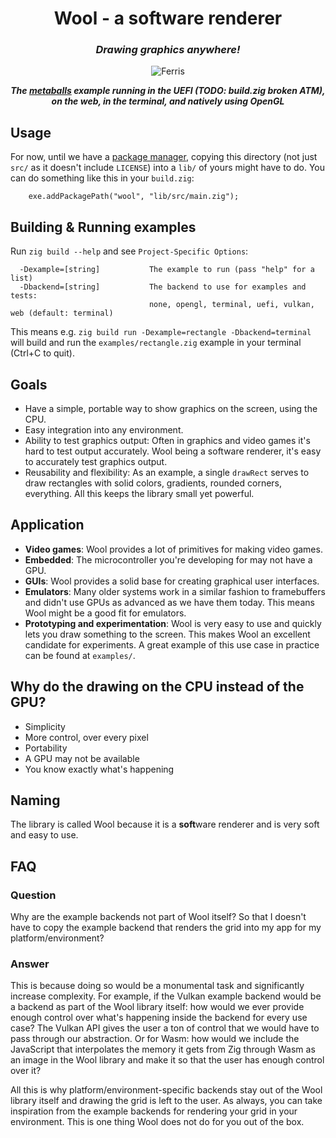 <h1 align="center">
  Wool - a software renderer
</h1>

<h3 align="center">
  <i>Drawing graphics anywhere!</i>
</h3>

<p align="center">
  <img alt="Ferris" src="demo.png" />
  <p align="center">
    <i><b>The <a href="examples/metaballs.zig">metaballs</a> example running in the UEFI (TODO: build.zig broken ATM), on the web, in the terminal, and natively using OpenGL</b></i>
  </p>
</p>

## Usage

For now, until we have a [package manager](https://github.com/ziglang/zig/issues/943), copying this directory (not just `src/` as it doesn't include `LICENSE`)
into a `lib/` of yours might have to do. You can do something like this in your `build.zig`:
```zig
    exe.addPackagePath("wool", "lib/src/main.zig");
```

## Building & Running examples

Run `zig build --help` and see `Project-Specific Options`:
```
  -Dexample=[string]           The example to run (pass "help" for a list)
  -Dbackend=[string]           The backend to use for examples and tests:
                               none, opengl, terminal, uefi, vulkan, web (default: terminal)
```

This means e.g. `zig build run -Dexample=rectangle -Dbackend=terminal` will build and run the `examples/rectangle.zig` example in your terminal (Ctrl+C to quit).

## Goals

* Have a simple, portable way to show graphics on the screen, using the CPU.
* Easy integration into any environment.
* Ability to test graphics output:
  Often in graphics and video games it's hard to test output accurately.
  Wool being a software renderer, it's easy to accurately test graphics output.
* Reusability and flexibility:
  As an example, a single `drawRect` serves to draw rectangles with solid colors, gradients, rounded corners, everything.
  All this keeps the library small yet powerful.

## Application

* **Video games**:
  Wool provides a lot of primitives for making video games.
* **Embedded**:
  The microcontroller you're developing for may not have a GPU.
* **GUIs**:
  Wool provides a solid base for creating graphical user interfaces.
* **Emulators**:
  Many older systems work in a similar fashion to framebuffers and didn't use GPUs as advanced as we have them today.
  This means Wool might be a good fit for emulators.
* **Prototyping and experimentation**:
  Wool is very easy to use and quickly lets you draw something to the screen.
  This makes Wool an excellent candidate for experiments.
  A great example of this use case in practice can be found at `examples/`.

## Why do the drawing on the CPU instead of the GPU?

* Simplicity
* More control, over every pixel
* Portability
* A GPU may not be available
* You know exactly what's happening

## Naming

The library is called Wool because it is a **soft**ware renderer and is very soft and easy to use.

## FAQ

### Question

Why are the example backends not part of Wool itself?
So that I doesn't have to copy the example backend that renders the grid into my app for my platform/environment?

### Answer

This is because doing so would be a monumental task and significantly increase complexity.
For example, if the Vulkan example backend would be a backend as part of the Wool library itself:
how would we ever provide enough control over what's happening inside the backend for every use case?
The Vulkan API gives the user a ton of control that we would have to pass through our abstraction.
Or for Wasm: how would we include the JavaScript that interpolates the memory it gets from
Zig through Wasm as an image in the Wool library and make it so that the user has enough control over it?

All this is why platform/environment-specific backends stay out of the Wool library itself and drawing the grid is left to the user.
As always, you can take inspiration from the example backends for rendering your grid in your environment.
This is one thing Wool does not do for you out of the box.
